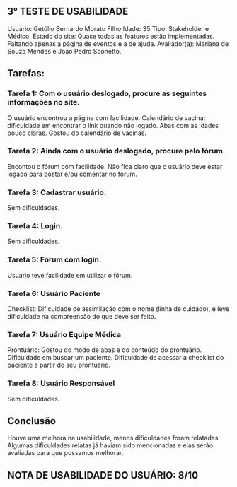 ## 3° TESTE DE USABILIDADE

Usuário: Getúlio Bernardo Morato Filho
Idade: 35
Tipo: Stakeholder e Médico.
Estado do site: Quase todas as features estão implementadas. Faltando apenas a página de eventos e a de ajuda.
Avaliador(a): Mariana de Souza Mendes e João Pedro Sconetto.

## Tarefas:

### Tarefa 1: Com o usuário deslogado, procure as seguintes informações no site.
O usuário encontrou a página com facilidade.
Calendário de vacina: dificuldade em encontrar o link quando não logado. Abas com as idades pouco claras. Gostou do calendário de vacinas.

### Tarefa 2: Ainda com o usuário deslogado, procure pelo fórum.
Encontou o fórum com facilidade.
Não fica claro que o usuário deve estar logado para postar e/ou comentar no fórum.

### Tarefa 3: Cadastrar usuário.   
Sem dificuldades.

### Tarefa 4: Login.
Sem dificuldades.

### Tarefa 5: Fórum com login.
Usuário teve facilidade em utilizar o fórum.

### Tarefa 6: Usuário Paciente
Checklist: Dificuldade de assimilação com o nome (linha de cuidado), e leve dificuldade na compreensão do que deve ser feito.

### Tarefa 7: Usuário Equipe Médica
Prontuário: Gostou do modo de abas e do conteúdo do prontuário. Dificuldade em buscar um paciente. Dificuldade de acessar a checklist do paciente a partir de seu prontuário.

### Tarefa 8: Usuário Responsável
Sem dificuldades.

## Conclusão
Houve uma melhora na usabilidade, menos dificuldades foram relatadas. Algumas dificuldades relatas já haviam sido mencionadas e elas serão avaliadas para que possamos melhorar.

## NOTA DE USABILIDADE DO USUÁRIO: 8/10



    		

